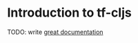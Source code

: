# Introduction to tf-cljs

TODO: write [great documentation](http://jacobian.org/writing/what-to-write/)
